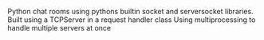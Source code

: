 Python chat rooms using pythons builtin socket and serversocket libraries.
Built using a TCPServer in a request handler class
Using multiprocessing to handle multiple servers at once